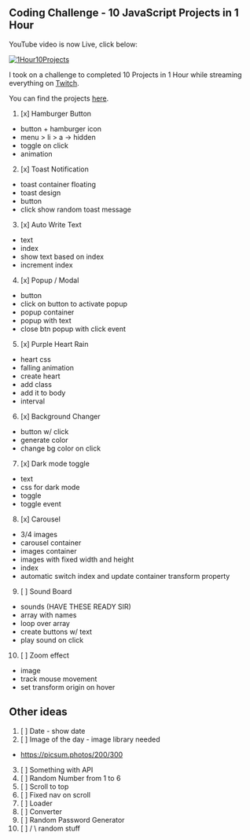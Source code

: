 ## Coding Challenge - 10 JavaScript Projects in 1 Hour

YouTube video is now Live, click below:

[![1Hour10Projects](1Hour10Projects.png)](https://www.youtube.com/watch?v=8GPPJpiLqHk)

I took on a challenge to completed 10 Projects in 1 Hour while streaming everything on [Twitch](https://twitch.tv/florinpop17).

You can find the projects [here](https://10projects1hour.netlify.app/).

1. [x] Hamburger Button

-   button + hamburger icon
-   menu > li > a -> hidden
-   toggle on click
-   animation

2. [x] Toast Notification

-   toast container floating
-   toast design
-   button
-   click show random toast message

3. [x] Auto Write Text

-   text
-   index
-   show text based on index
-   increment index

4. [x] Popup / Modal

-   button
-   click on button to activate popup
-   popup container
-   popup with text
-   close btn popup with click event

5. [x] Purple Heart Rain

-   heart css
-   falling animation
-   create heart
-   add class
-   add it to body
-   interval

6. [x] Background Changer

-   button w/ click
-   generate color
-   change bg color on click

7. [x] Dark mode toggle

-   text
-   css for dark mode
-   toggle
-   toggle event

8. [x] Carousel

-   3/4 images
-   carousel container
-   images container
-   images with fixed width and height
-   index
-   automatic switch index and update container transform property

9. [ ] Sound Board

-   sounds (HAVE THESE READY SIR)
-   array with names
-   loop over array
-   create buttons w/ text
-   play sound on click

10. [ ] Zoom effect

-   image
-   track mouse movement
-   set transform origin on hover

## Other ideas

1. [ ] Date - show date
2. [ ] Image of the day - image library needed

-   https://picsum.photos/200/300

3. [ ] Something with API
4. [ ] Random Number from 1 to 6
5. [ ] Scroll to top
6. [ ] Fixed nav on scroll
7. [ ] Loader
8. [ ] Converter
9. [ ] Random Password Generator
10. [ ] / \ random stuff
